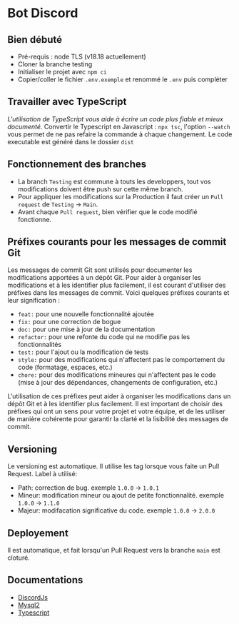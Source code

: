 # Bot Discord 

## Bien débuté
- Pré-requis : node TLS (v18.18 actuellement)
- Cloner la branche testing
- Initialiser le projet avec `npm ci`
- Copier/coller le fichier `.env.exemple` et renommé le `.env` puis compléter

## Travailler avec TypeScript
*L'utilisation de TypeScript vous aide à écrire un code plus fiable et mieux documenté.*
Convertir le Typescript en Javascript : `npx tsc`, l'option `--watch` vous permet de ne pas refaire la commande à chaque changement.
Le code executable est généré dans le dossier `dist`

## Fonctionnement des branches
- La branch `Testing` est commune à touts les developpers, tout vos modifications doivent être push sur cette même branch.
- Pour appliquer les modifications sur la Production il faut créer un `Pull request` de `Testing` -> `Main`.
- Avant chaque `Pull request`, bien vérifier que le code modifié fonctionne.

## Préfixes courants pour les messages de commit Git
Les messages de commit Git sont utilisés pour documenter les modifications apportées à un dépôt Git. Pour aider à organiser les modifications et à les identifier plus facilement, il est courant d'utiliser des préfixes dans les messages de commit. Voici quelques préfixes courants et leur signification :

- `feat:` pour une nouvelle fonctionnalité ajoutée
- `fix:` pour une correction de bogue
- `doc:` pour une mise à jour de la documentation
- `refactor:` pour une refonte du code qui ne modifie pas les fonctionnalités
- `test:` pour l'ajout ou la modification de tests
- `style:` pour des modifications qui n'affectent pas le comportement du code (formatage, espaces, etc.)
- `chore:` pour des modifications mineures qui n'affectent pas le code (mise à jour des dépendances, changements de configuration, etc.)

L'utilisation de ces préfixes peut aider à organiser les modifications dans un dépôt Git et à les identifier plus facilement. Il est important de choisir des préfixes qui ont un sens pour votre projet et votre équipe, et de les utiliser de manière cohérente pour garantir la clarté et la lisibilité des messages de commit.

## Versioning
Le versioning est automatique. Il utilise les tag lorsque vous faite un Pull Request.
Label à utilisé:
- Path: correction de bug. exemple `1.0.0` -> `1.0.1`
- Mineur: modification mineur ou ajout de petite fonctionnalité. exemple `1.0.0` -> `1.1.0` 
- Majeur: modifacation significative du code. exemple `1.0.0` -> `2.0.0`

## Deployement
Il est automatique, et fait lorsqu'un Pull Request vers la branche `main` est cloturé.

## Documentations 
- [DiscordJs](https://discord.js.org/#/)
- [Mysql2](https://github.com/sidorares/node-mysql2#installation)
- [Typescript](https://www.typescriptlang.org/)